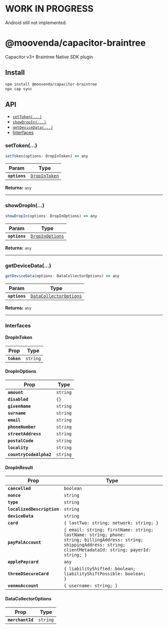 # WORK IN PROGRESS

Android still not implemented.

# @moovenda/capacitor-braintree

Capacitor v3+ Braintree Native SDK plugin

## Install

```bash
npm install @moovenda/capacitor-braintree
npx cap sync
```

## API

<docgen-index>

* [`setToken(...)`](#settoken)
* [`showDropIn(...)`](#showdropin)
* [`getDeviceData(...)`](#getdevicedata)
* [Interfaces](#interfaces)

</docgen-index>

<docgen-api>
<!--Update the source file JSDoc comments and rerun docgen to update the docs below-->

### setToken(...)

```typescript
setToken(options: DropInToken) => any
```

| Param         | Type                                                |
| ------------- | --------------------------------------------------- |
| **`options`** | <code><a href="#dropintoken">DropInToken</a></code> |

**Returns:** <code>any</code>

--------------------


### showDropIn(...)

```typescript
showDropIn(options: DropInOptions) => any
```

| Param         | Type                                                    |
| ------------- | ------------------------------------------------------- |
| **`options`** | <code><a href="#dropinoptions">DropInOptions</a></code> |

**Returns:** <code>any</code>

--------------------


### getDeviceData(...)

```typescript
getDeviceData(options: DataCollectorOptions) => any
```

| Param         | Type                                                                  |
| ------------- | --------------------------------------------------------------------- |
| **`options`** | <code><a href="#datacollectoroptions">DataCollectorOptions</a></code> |

**Returns:** <code>any</code>

--------------------


### Interfaces


#### DropInToken

| Prop        | Type                |
| ----------- | ------------------- |
| **`token`** | <code>string</code> |


#### DropInOptions

| Prop                    | Type                |
| ----------------------- | ------------------- |
| **`amount`**            | <code>string</code> |
| **`disabled`**          | <code>{}</code>     |
| **`givenName`**         | <code>string</code> |
| **`surname`**           | <code>string</code> |
| **`email`**             | <code>string</code> |
| **`phoneNumber`**       | <code>string</code> |
| **`streetAddress`**     | <code>string</code> |
| **`postalCode`**        | <code>string</code> |
| **`locality`**          | <code>string</code> |
| **`countryCodeAlpha2`** | <code>string</code> |


#### DropInResult

| Prop                       | Type                                                                                                                                                                            |
| -------------------------- | ------------------------------------------------------------------------------------------------------------------------------------------------------------------------------- |
| **`cancelled`**            | <code>boolean</code>                                                                                                                                                            |
| **`nonce`**                | <code>string</code>                                                                                                                                                             |
| **`type`**                 | <code>string</code>                                                                                                                                                             |
| **`localizedDescription`** | <code>string</code>                                                                                                                                                             |
| **`deviceData`**           | <code>string</code>                                                                                                                                                             |
| **`card`**                 | <code>{ lastTwo: string; network: string; }</code>                                                                                                                              |
| **`payPalAccount`**        | <code>{ email: string; firstName: string; lastName: string; phone: string; billingAddress: string; shippingAddress: string; clientMetadataId: string; payerId: string; }</code> |
| **`applePaycard`**         | <code>any</code>                                                                                                                                                                |
| **`threeDSecureCard`**     | <code>{ liabilityShifted: boolean; liabilityShiftPossible: boolean; }</code>                                                                                                    |
| **`venmoAccount`**         | <code>{ username: string; }</code>                                                                                                                                              |


#### DataCollectorOptions

| Prop             | Type                |
| ---------------- | ------------------- |
| **`merchantId`** | <code>string</code> |

</docgen-api>
